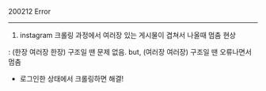 200212 Error

---

1. instagram 크롤링 과정에서 여러장 있는 게시물이 겹쳐서 나올때 멈춤 현상

: (한장 여러장 한장) 구조일 땐 문제 없음. but, (여러장 여러장) 구조일 땐 오류나면서 멈춤

- 로그인한 상태에서 크롤링하면 해결!







